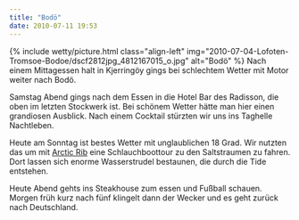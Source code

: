 ```yaml
---
title: "Bodö"
date: 2010-07-11 19:53
---
```

{% include wetty/picture.html class="align-left" img="2010-07-04-Lofoten-Tromsoe-Bodoe/dscf2812jpg_4812167015_o.jpg" alt="Bodö" %}
Nach einem Mittagessen halt in Kjerringöy gings bei schlechtem Wetter mit Motor weiter nach Bodö.

Samstag Abend gings nach dem Essen in die Hotel Bar des Radisson, die oben im letzten Stockwerk ist. Bei schönem Wetter hätte man hier einen grandiosen Ausblick. Nach einem Cocktail stürzten wir uns ins Taghelle Nachtleben.

Heute am Sonntag ist bestes Wetter mit unglaublichen 18 Grad. Wir nutzten das um mit [Arctic Rib](http://www.arcticrib.no) eine Schlauchboottour zu den Saltstraumen zu fahren. Dort lassen sich enorme Wasserstrudel bestaunen, die durch die Tide entstehen.

Heute Abend gehts ins Steakhouse zum essen und Fußball schauen. Morgen früh kurz nach fünf klingelt dann der Wecker und es geht zurück nach Deutschland.
